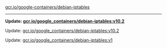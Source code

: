 [gcr.io/google-containers/debian-iptables](https://hub.docker.com/r/cruse/debian-iptables/tags/) 

----
**Update: [gcr.io/google_containers/debian-iptables:v10.2](https://hub.docker.com/r/cruse/debian-iptables/tags/)**

Update: [gcr.io/google_containers/debian-iptables:v10.2](https://hub.docker.com/r/cruse/debian-iptables/tags/)

Update: [gcr.io/google_containers/debian-iptables:v1](https://hub.docker.com/r/cruse/debian-iptables/tags/)

